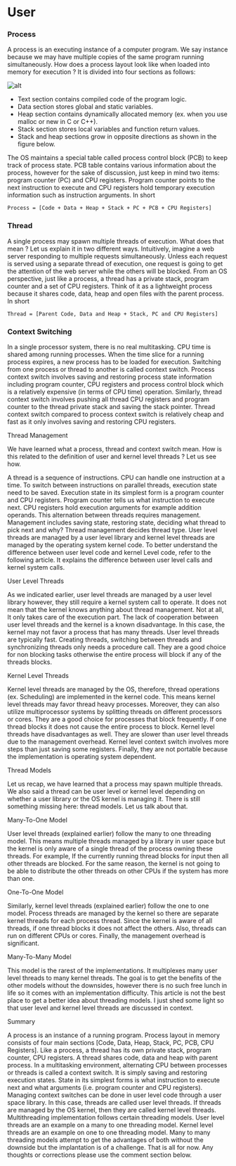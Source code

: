 
# User

### Process

A process is an executing instance of a computer program. We say instance because we may have multiple copies of the same program running simultaneously. How does a process layout look like when loaded into memory for execution ? It is divided into four sections as follows:

![alt](https://i2.wp.com/www.8bitavenue.com/wp-content/uploads/2015/07/memory_layout.jpg)

* Text section contains compiled code of the program logic.
* Data section stores global and static variables.
* Heap section contains dynamically allocated memory (ex. when you use malloc or new in C or C++).
* Stack section stores local variables and function return values.
* Stack and heap sections grow in opposite directions as shown in the figure below.


The OS maintains a special table called process control block (PCB) to keep track of process state. PCB table contains various information about the process, however for the sake of discussion, just keep in mind two items: program counter (PC) and CPU registers. Program counter points to the next instruction to execute and CPU registers hold temporary execution information such as instruction arguments. In short

```
Process = [Code + Data + Heap + Stack + PC + PCB + CPU Registers]  
```


### Thread

A single process may spawn multiple threads of execution. What does that mean ? Let us explain it in two different ways. Intuitively, imagine a web server responding to multiple requests simultaneously. Unless each request is served using a separate thread of execution, one request is going to get the attention of the web server while the others will be blocked. From an OS perspective, just like a process, a thread has a private stack, program counter and a set of CPU registers. Think of it as a lightweight process because it shares code, data, heap and open files with the parent process. In short

```
Thread = [Parent Code, Data and Heap + Stack, PC and CPU Registers]  
```

### Context Switching

In a single processor system, there is no real multitasking. CPU time is shared among running processes. When the time slice for a running process expires, a new process has to be loaded for execution. Switching from one process or thread to another is called context switch. Process context switch involves saving and restoring process state information including program counter, CPU registers and process control block which is a relatively expensive (in terms of CPU time) operation. Similarly, thread context switch involves pushing all thread CPU registers and program counter to the thread private stack and saving the stack pointer. Thread context switch compared to process context switch is relatively cheap and fast as it only involves saving and restoring CPU registers.

Thread Management

We have learned what a process, thread and context switch mean. How is this related to the definition of user and kernel level threads ? Let us see how.

A thread is a sequence of instructions.
CPU can handle one instruction at a time.
To switch between instructions on parallel threads, execution state need to be saved.
Execution state in its simplest form is a program counter and CPU registers.
Program counter tells us what instruction to execute next.
CPU registers hold execution arguments for example addition operands.
This alternation between threads requires management.
Management includes saving state, restoring state, deciding what thread to pick next and why?
Thread management decides thread type. User level threads are managed by a user level library and kernel level threads are managed by the operating system kernel code. To better understand the difference between user level code and kernel Level code, refer to the following article. It explains the difference between user level calls and kernel system calls.

User Level Threads

As we indicated earlier, user level threads are managed by a user level library however, they still require a kernel system call to operate. It does not mean that the kernel knows anything about thread management. Not at all, It only takes care of the execution part. The lack of cooperation between user level threads and the kernel is a known disadvantage. In this case, the kernel may not favor a process that has many threads. User level threads are typically fast. Creating threads, switching between threads and synchronizing threads only needs a procedure call. They are a good choice for non blocking tasks otherwise the entire process will block if any of the threads blocks.

Kernel Level Threads

Kernel level threads are managed by the OS, therefore, thread operations (ex. Scheduling) are implemented in the kernel code. This means kernel level threads may favor thread heavy processes. Moreover, they can also utilize multiprocessor systems by splitting threads on different processors or cores. They are a good choice for processes that block frequently. If one thread blocks it does not cause the entire process to block. Kernel level threads have disadvantages as well. They are slower than user level threads due to the management overhead. Kernel level context switch involves more steps than just saving some registers. Finally, they are not portable because the implementation is operating system dependent.

Thread Models

Let us recap, we have learned that a process may spawn multiple threads. We also said a thread can be user level or kernel level depending on whether a user library or the OS kernel is managing it. There is still something missing here: thread models. Let us talk about that.

Many-To-One Model

User level threads (explained earlier) follow the many to one threading model. This means multiple threads managed by a library in user space but the kernel is only aware of a single thread of the process owning these threads. For example, If the currently running thread blocks for input then all other threads are blocked. For the same reason, the kernel is not going to be able to distribute the other threads on other CPUs if the system has more than one.

One-To-One Model

Similarly, kernel level threads (explained earlier) follow the one to one model. Process threads are managed by the kernel so there are separate kernel threads for each process thread. Since the kernel is aware of all threads, if one thread blocks it does not affect the others. Also, threads can run on different CPUs or cores. Finally, the management overhead is significant.

Many-To-Many Model

This model is the rarest of the implementations. It multiplexes many user level threads to many kernel threads. The goal is to get the benefits of the other models without the downsides, however there is no such free lunch in life so it comes with an implementation difficulty. This article is not the best place to get a better idea about threading models. I just shed some light so that user level and kernel level threads are discussed in context.

Summary

A process is an instance of a running program. Process layout in memory consists of four main sections [Code, Data, Heap, Stack, PC, PCB, CPU Registers]. Like a process, a thread has its own private stack, program counter, CPU registers. A thread shares code, data and heap with parent process. In a multitasking environment, alternating CPU between processes or threads is called a context switch. It is simply saving and restoring execution states. State in its simplest forms is what instruction to execute next and what arguments (i.e. program counter and CPU registers). Managing context switches can be done in user level code through a user space library. In this case, threads are called user level threads. If threads are managed by the OS kernel, then they are called kernel level threads. Multithreading implementation follows certain threading models. User level threads are an example on a many to one threading model. Kernel level threads are an example on one to one threading model. Many to many threading models attempt to get the advantages of both without the downside but the implantation is of a challenge. That is all for now. Any thoughts or corrections please use the comment section below.
